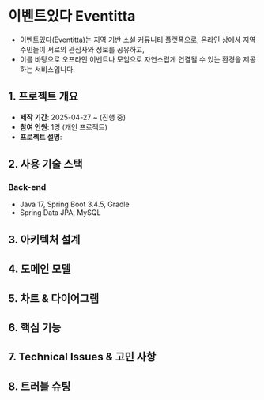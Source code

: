# 이벤트있다 Eventitta
- 이벤트있다(Eventitta)는 지역 기반 소셜 커뮤니티 플랫폼으로, 온라인 상에서 지역 주민들이 서로의 관심사와 정보를 공유하고,
- 이를 바탕으로 오프라인 이벤트나 모임으로 자연스럽게 연결될 수 있는 환경을 제공하는 서비스입니다.
## 1. 프로젝트 개요

* **제작 기간**: 2025-04-27 \~ (진행 중)
* **참여 인원**: 1명 (개인 프로젝트)
* **프로젝트 설명**:


## 2. 사용 기술 스택

### Back-end

* Java 17, Spring Boot 3.4.5, Gradle
* Spring Data JPA, MySQL

## 3. 아키텍처 설계


## 4. 도메인 모델

## 5. 차트 & 다이어그램

## 6. 핵심 기능

## 7. Technical Issues & 고민 사항


## 8. 트러블 슈팅

